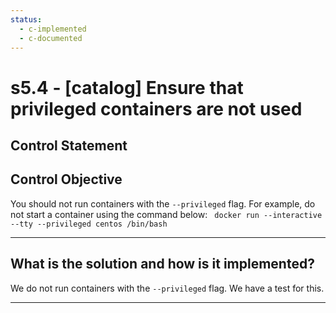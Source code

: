 ```yaml
---
status:
  - c-implemented
  - c-documented
---
```


# s5.4 - \[catalog\] Ensure that privileged containers are not used

## Control Statement

## Control Objective

You should not run containers with the `--privileged` flag.    For example, do not start a container using the command below:  ```  docker run --interactive --tty --privileged centos /bin/bash  ```

______________________________________________________________________

## What is the solution and how is it implemented?

We do not run containers with the `--privileged` flag. We have a test for this.

______________________________________________________________________
